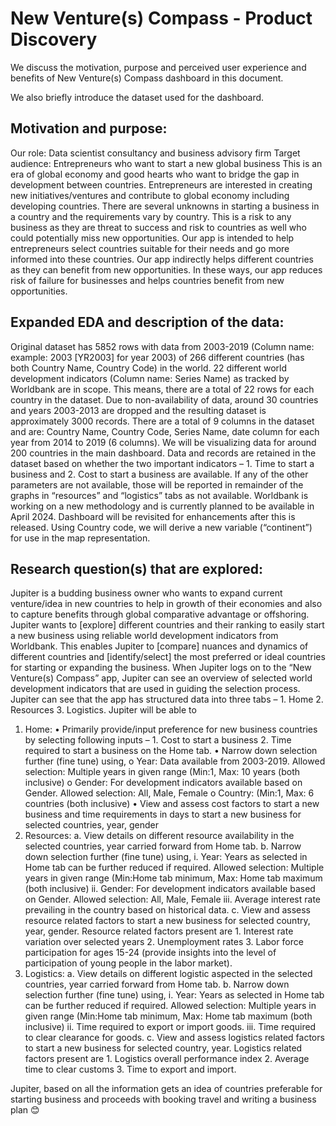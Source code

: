 # New Venture(s) Compass - Product Discovery

We discuss the motivation, purpose and perceived user experience and benefits of New Venture(s) Compass dashboard in this document.

We also briefly introduce the dataset used for the dashboard.

## Motivation and purpose:

Our role: Data scientist consultancy and business advisory firm
Target audience: Entrepreneurs who want to start a new global business
This is an era of global economy and good hearts who want to bridge the gap in development between countries. Entrepreneurs are interested in creating new initiatives/ventures and contribute to global economy including developing countries. There are several unknowns in starting a business in a country and the requirements vary by country. This is a risk to any business as they are threat to success and risk to countries as well who could potentially miss new opportunities.
Our app is intended to help entrepreneurs select countries suitable for their needs and go more informed into these countries. Our app indirectly helps different countries as they can benefit from new opportunities. In these ways, our app reduces risk of failure for businesses and helps countries benefit from new opportunities.

## Expanded EDA and description of the data:
Original dataset has 5852 rows with data from 2003-2019 (Column name: example: 2003 [YR2003] for year 2003) of 266 different countries (has both Country Name, Country Code) in the world. 22 different world development indicators (Column name: Series Name) as tracked by Worldbank are in scope. This means, there are a total of 22 rows for each country in the dataset.
Due to non-availability of data, around 30 countries and years 2003-2013 are dropped and the resulting dataset is approximately 3000 records. There are a total of 9 columns in the dataset and are: Country Name, Country Code, Series Name, date column for each year from 2014 to 2019 (6 columns).
We will be visualizing data for around 200 countries in the main dashboard. Data and records are retained in the dataset based on whether the two important indicators – 1. Time to start a business and 2. Cost to start a business are available. If any of the other parameters are not available, those will be reported in remainder of the graphs in “resources” and “logistics” tabs as not available.
Worldbank is working on a new methodology and is currently planned to be available in April 2024. Dashboard will be revisited for enhancements after this is released.
Using Country code, we will derive a new variable (“continent”) for use in the map representation.

## Research question(s) that are explored:

Jupiter is a budding business owner who wants to expand current venture/idea in new countries to help in growth of their economies and also to capture benefits through global comparative advantage or offshoring. Jupiter wants to [explore] different countries and their ranking to easily start a new business using reliable world development indicators from Worldbank. This enables Jupiter to [compare] nuances and dynamics of different countries and [identify/select] the most preferred or ideal countries for starting or expanding the business.
When Jupiter logs on to the “New Venture(s) Compass” app, Jupiter can see an overview of selected world development indicators that are used in guiding the selection process. Jupiter can see that the app has structured data into three tabs – 1. Home 2. Resources 3. Logistics. Jupiter will be able to
1.	Home:
•	Primarily provide/input preference for new business countries by selecting following inputs – 1. Cost to start a business 2. Time required to start a business on the Home tab.
•	Narrow down selection further (fine tune) using,
o	Year: Data available from 2003-2019. Allowed selection: Multiple years in given range (Min:1, Max: 10 years (both inclusive)
o	Gender: For development indicators available based on Gender. Allowed selection: All, Male, Female
o	Country: (Min:1, Max: 6 countries (both inclusive)
•	View and assess cost factors to start a new business and time requirements in days to start a new business for selected countries, year, gender
2.	Resources:
a.	View details on different resource availability in the selected countries, year carried forward from Home tab.
b.	Narrow down selection further (fine tune) using,
i.	Year: Years as selected in Home tab can be further reduced if required. Allowed selection: Multiple years in given range (Min:Home tab minimum, Max: Home tab maximum (both inclusive)
ii.	Gender: For development indicators available based on Gender. Allowed selection: All, Male, Female
iii.	Average interest rate prevailing in the country based on historical data.
c.	View and assess resource related factors to start a new business for selected country, year, gender. Resource related factors present are 1. Interest rate variation over selected years 2. Unemployment rates 3. Labor force participation for ages 15-24 (provide insights into the level of participation of young people in the labor market).
3.	Logistics:
a.	View details on different logistic aspected in the selected countries, year carried forward from Home tab.
b.	Narrow down selection further (fine tune) using,
i.	Year: Years as selected in Home tab can be further reduced if required. Allowed selection: Multiple years in given range (Min:Home tab minimum, Max: Home tab maximum (both inclusive)
ii.	Time required to export or import goods.
iii.	Time required to clear clearance for goods.
c.	View and assess logistics related factors to start a new business for selected country, year. Logistics related factors present are 1. Logistics overall performance index 2. Average time to clear customs 3. Time to export and import.


Jupiter, based on all the information gets an idea of countries preferable for starting business and proceeds with booking travel and writing a business plan 😊
